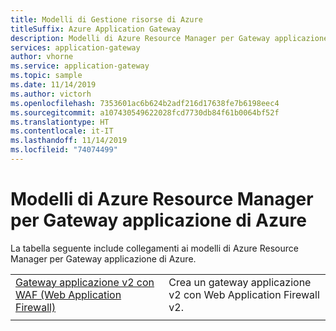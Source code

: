 ```yaml
---
title: Modelli di Gestione risorse di Azure
titleSuffix: Azure Application Gateway
description: Modelli di Azure Resource Manager per Gateway applicazione di Azure
services: application-gateway
author: vhorne
ms.service: application-gateway
ms.topic: sample
ms.date: 11/14/2019
ms.author: victorh
ms.openlocfilehash: 7353601ac6b624b2adf216d17638fe7b6198eec4
ms.sourcegitcommit: a107430549622028fcd7730db84f61b0064bf52f
ms.translationtype: HT
ms.contentlocale: it-IT
ms.lasthandoff: 11/14/2019
ms.locfileid: "74074499"
---
```

# <a name="azure-resource-manager-templates-for-azure-application-gateway"></a>Modelli di Azure Resource Manager per Gateway applicazione di Azure

La tabella seguente include collegamenti ai modelli di Azure Resource Manager per Gateway applicazione di Azure.

| | |
|---|---|
| [Gateway applicazione v2 con WAF (Web Application Firewall)](https://azure.microsoft.com/resources/templates/ag-docs-wafv2/) | Crea un gateway applicazione v2 con Web Application Firewall v2.|
| | |